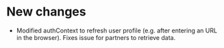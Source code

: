 # New changes

- Modified authContext to refresh user profile (e.g. after entering an URL in the browser). Fixes issue for partners to retrieve data.
